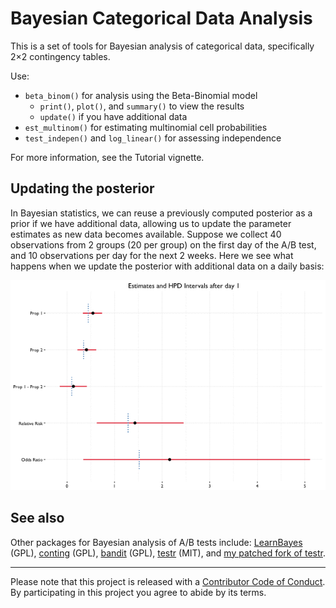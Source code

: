 # Bayesian Categorical Data Analysis

This is a set of tools for Bayesian analysis of categorical data, specifically 2×2 contingency tables.

Use:

- `beta_binom()` for analysis using the Beta-Binomial model
  - `print()`, `plot()`, and `summary()` to view the results
  - `update()` if you have additional data
- `est_multinom()` for estimating multinomial cell probabilities
- `test_indepen()` and `log_linear()` for assessing independence

For more information, see the Tutorial vignette.

## Updating the posterior

In Bayesian statistics, we can reuse a previously computed posterior as a prior if we have additional data, allowing us to update the parameter estimates as new data becomes available. Suppose we collect 40 observations from 2 groups (20 per group) on the first day of the A/B test, and 10 observations per day for the next 2 weeks. Here we see what happens when we update the posterior with additional data on a daily basis:

![](updating.gif)

## See also

Other packages for Bayesian analysis of A/B tests include: [LearnBayes](https://cran.r-project.org/web/packages/LearnBayes/index.html) (GPL), [conting](https://cran.r-project.org/web/packages/conting/index.html) (GPL), [bandit](https://cran.r-project.org/web/packages/bandit/index.html) (GPL), [testr](https://github.com/ayakubovich/testr) (MIT), and [my patched fork of testr](https://github.com/bearloga/testr).

---------

Please note that this project is released with a [Contributor Code of Conduct](CONDUCT.md). By participating in this project you agree to abide by its terms.
